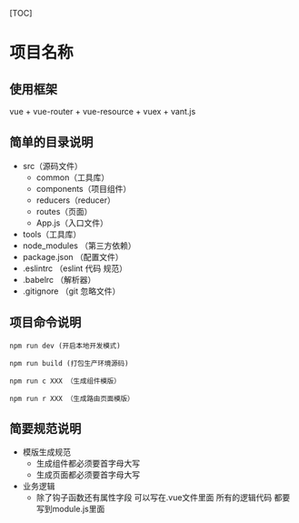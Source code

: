 [TOC]

# 项目名称

## 使用框架
 vue + vue-router + vue-resource + vuex + vant.js

## 简单的目录说明
- src（源码文件）
	- common（工具库）
	- components（项目组件）
	- reducers（reducer）
	- routes（页面）
	- App.js（入口文件）
- tools（工具库）
- node_modules （第三方依赖）
- package.json （配置文件）
- .eslintrc （eslint 代码 规范）
- .babelrc （解析器）
- .gitignore （git 忽略文件）


## 项目命令说明

```
npm run dev (开启本地开发模式)

npm run build (打包生产环境源码)

npm run c XXX （生成组件模版）

npm run r XXX （生成路由页面模版）
```

## 简要规范说明
- 模版生成规范
	- 生成组件都必须要首字母大写
	- 生成页面都必须要首字母大写
- 业务逻辑
	- 除了钩子函数还有属性字段 可以写在.vue文件里面 所有的逻辑代码 都要写到module.js里面
